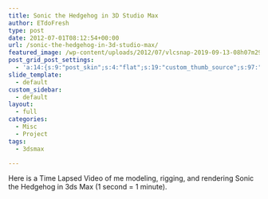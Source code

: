 ```yaml
---
title: Sonic the Hedgehog in 3D Studio Max
author: ETdoFresh
type: post
date: 2012-07-01T08:12:54+00:00
url: /sonic-the-hedgehog-in-3d-studio-max/
featured_image: /wp-content/uploads/2012/07/vlcsnap-2019-09-13-08h07m29s162.png
post_grid_post_settings:
  - 'a:14:{s:9:"post_skin";s:4:"flat";s:19:"custom_thumb_source";s:97:"https://www.etdofresh.com/wp-content/plugins/post-grid/assets/frontend/css/images/placeholder.png";s:16:"thumb_custom_url";s:0:"";s:17:"font_awesome_icon";s:0:"";s:23:"font_awesome_icon_color";s:0:"";s:22:"font_awesome_icon_size";s:0:"";s:17:"custom_youtube_id";s:0:"";s:15:"custom_vimeo_id";s:0:"";s:21:"custom_dailymotion_id";s:0:"";s:14:"custom_mp3_url";s:0:"";s:20:"custom_soundcloud_id";s:0:"";s:16:"custom_video_MP4";s:0:"";s:16:"custom_video_OGV";s:0:"";s:17:"custom_video_WEBM";s:0:"";}'
slide_template:
  - default
custom_sidebar:
  - default
layout:
  - full
categories:
  - Misc
  - Project
tags:
  - 3dsmax

---
```

Here is a Time Lapsed Video of me modeling, rigging, and rendering Sonic the Hedgehog in 3ds Max (1 second = 1 minute).